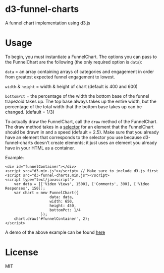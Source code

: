 d3-funnel-charts
================

A funnel chart implementation using d3.js

Usage
=====
To begin, you must instantiate a FunnelChart.  The options you can pass to the FunnelChart are the following (the only required option is `data`):

`data` = an array containing arrays of categories and engagement in order from greatest expected funnel engagement to lowest.  

`width` & `height` = width & height of chart (default is 400 and 600)

`bottomPct` = the percentage of the width the bottom base of the funnel trapezoid takes up.  The top base always takes up the entire width, but the percentage of the total width that the bottom base takes up can be changed.  (default = 1/3)

To actually draw the FunnelChart, call the `draw` method of the FunnelChart.  The draw method takes in a [selector](https://github.com/mbostock/d3/wiki/Selections) for an element that the FunnelChart should be drawn in and a speed (default = 2.5).  Make sure that you already have an element that corresponds to the selector you use because d3-funnel-charts doesn't create elements; it just uses an element you already have in your HTML as a container.

Example:

    <div id="funnelContainer"></div>
    <script src="d3.min.js"></script> // Make sure to include d3.js first
    <script src="d3-funnel-charts.min.js"></script>
    <script type="text/javascript">
        var data = [['Video Views', 1500], ['Comments', 300], ['Video Responses', 150]];
   		var chart = new FunnelChart({
    					data: data,
    					width: 650, 
    					height: 450, 
    					bottomPct: 1/4
    				});
    	chart.draw('#funnelContainer', 2);
    </script>
  
A demo of the above example can be found [here](http://smithamilli.com/blog/funnel-charts-in-d3.js/)

License
======
MIT
